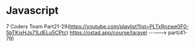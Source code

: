 # Javascript

7 Coders Team Part21-29(https://youtube.com/playlist?list=PLTxRnzwe0F0-5bTKixHJs71LdELu5CPtc)
https://ostad.app/course/laravel  -----> part(41-79)
